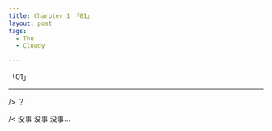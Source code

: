 ```yaml
---
title: Charpter 1 「01」
layout: post
tags:
  - Thu
  - Cloudy

---
```


「01」

------

/> ？

/< 没事 没事 没事...



